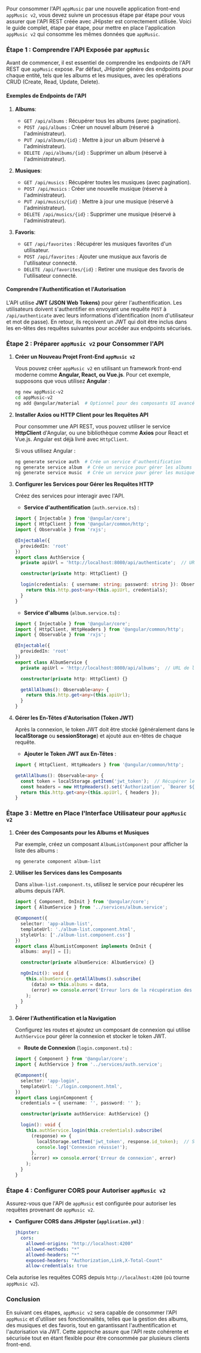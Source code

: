 Pour consommer l'API `appMusic` par une nouvelle application front-end `appMusic v2`, vous devez suivre un processus étape par étape pour vous assurer que l'API REST créée avec JHipster est correctement utilisée. Voici le guide complet, étape par étape, pour mettre en place l'application `appMusic v2` qui consomme les mêmes données que `appMusic`.

### Étape 1 : Comprendre l'API Exposée par `appMusic`

Avant de commencer, il est essentiel de comprendre les endpoints de l'API REST que `appMusic` expose. Par défaut, JHipster génère des endpoints pour chaque entité, tels que les albums et les musiques, avec les opérations CRUD (Create, Read, Update, Delete).

#### Exemples de Endpoints de l'API

1. **Albums**:
   - `GET /api/albums` : Récupérer tous les albums (avec pagination).
   - `POST /api/albums` : Créer un nouvel album (réservé à l'administrateur).
   - `PUT /api/albums/{id}` : Mettre à jour un album (réservé à l'administrateur).
   - `DELETE /api/albums/{id}` : Supprimer un album (réservé à l'administrateur).

2. **Musiques**:
   - `GET /api/musics` : Récupérer toutes les musiques (avec pagination).
   - `POST /api/musics` : Créer une nouvelle musique (réservé à l'administrateur).
   - `PUT /api/musics/{id}` : Mettre à jour une musique (réservé à l'administrateur).
   - `DELETE /api/musics/{id}` : Supprimer une musique (réservé à l'administrateur).

3. **Favoris**:
   - `GET /api/favorites` : Récupérer les musiques favorites d'un utilisateur.
   - `POST /api/favorites` : Ajouter une musique aux favoris de l'utilisateur connecté.
   - `DELETE /api/favorites/{id}` : Retirer une musique des favoris de l'utilisateur connecté.

#### Comprendre l'Authentification et l'Autorisation

L'API utilise **JWT (JSON Web Tokens)** pour gérer l'authentification. Les utilisateurs doivent s'authentifier en envoyant une requête `POST` à `/api/authenticate` avec leurs informations d'identification (nom d'utilisateur et mot de passe). En retour, ils reçoivent un JWT qui doit être inclus dans les en-têtes des requêtes suivantes pour accéder aux endpoints sécurisés.

### Étape 2 : Préparer `appMusic v2` pour Consommer l'API

1. **Créer un Nouveau Projet Front-End `appMusic v2`**

   Vous pouvez créer `appMusic v2` en utilisant un framework front-end moderne comme **Angular, React, ou Vue.js**. Pour cet exemple, supposons que vous utilisez **Angular** :

   ```bash
   ng new appMusic-v2
   cd appMusic-v2
   ng add @angular/material  # Optionnel pour des composants UI avancés
   ```

2. **Installer Axios ou HTTP Client pour les Requêtes API**

   Pour consommer une API REST, vous pouvez utiliser le service **HttpClient** d'Angular, ou une bibliothèque comme **Axios** pour React et Vue.js. Angular est déjà livré avec `HttpClient`.

   Si vous utilisez Angular :
   ```bash
   ng generate service auth  # Crée un service d'authentification
   ng generate service album  # Crée un service pour gérer les albums
   ng generate service music  # Crée un service pour gérer les musiques
   ```

3. **Configurer les Services pour Gérer les Requêtes HTTP**

   Créez des services pour interagir avec l'API.

   - **Service d'authentification** (`auth.service.ts`) :

   ```typescript
   import { Injectable } from '@angular/core';
   import { HttpClient } from '@angular/common/http';
   import { Observable } from 'rxjs';

   @Injectable({
     providedIn: 'root'
   })
   export class AuthService {
     private apiUrl = 'http://localhost:8080/api/authenticate';  // URL de l'API JHipster

     constructor(private http: HttpClient) {}

     login(credentials: { username: string; password: string }): Observable<any> {
       return this.http.post<any>(this.apiUrl, credentials);
     }
   }
   ```

   - **Service d'albums** (`album.service.ts`) :

   ```typescript
   import { Injectable } from '@angular/core';
   import { HttpClient, HttpHeaders } from '@angular/common/http';
   import { Observable } from 'rxjs';

   @Injectable({
     providedIn: 'root'
   })
   export class AlbumService {
     private apiUrl = 'http://localhost:8080/api/albums';  // URL de l'API JHipster

     constructor(private http: HttpClient) {}

     getAllAlbums(): Observable<any> {
       return this.http.get<any>(this.apiUrl);
     }
   }
   ```

4. **Gérer les En-Têtes d'Autorisation (Token JWT)**

   Après la connexion, le token JWT doit être stocké (généralement dans le **localStorage** ou **sessionStorage**) et ajouté aux en-têtes de chaque requête.

   - **Ajouter le Token JWT aux En-Têtes** :

   ```typescript
   import { HttpClient, HttpHeaders } from '@angular/common/http';

   getAllAlbums(): Observable<any> {
     const token = localStorage.getItem('jwt_token');  // Récupérer le token JWT depuis le stockage local
     const headers = new HttpHeaders().set('Authorization', `Bearer ${token}`);
     return this.http.get<any>(this.apiUrl, { headers });
   }
   ```

### Étape 3 : Mettre en Place l'Interface Utilisateur pour `appMusic v2`

1. **Créer des Composants pour les Albums et Musiques**

   Par exemple, créez un composant `AlbumListComponent` pour afficher la liste des albums :

   ```bash
   ng generate component album-list
   ```

2. **Utiliser les Services dans les Composants**

   Dans `album-list.component.ts`, utilisez le service pour récupérer les albums depuis l'API.

   ```typescript
   import { Component, OnInit } from '@angular/core';
   import { AlbumService } from '../services/album.service';

   @Component({
     selector: 'app-album-list',
     templateUrl: './album-list.component.html',
     styleUrls: ['./album-list.component.css']
   })
   export class AlbumListComponent implements OnInit {
     albums: any[] = [];

     constructor(private albumService: AlbumService) {}

     ngOnInit(): void {
       this.albumService.getAllAlbums().subscribe(
         (data) => this.albums = data,
         (error) => console.error('Erreur lors de la récupération des albums', error)
       );
     }
   }
   ```

3. **Gérer l'Authentification et la Navigation**

   Configurez les routes et ajoutez un composant de connexion qui utilise `AuthService` pour gérer la connexion et stocker le token JWT.

   - **Route de Connexion** (`login.component.ts`) :

   ```typescript
   import { Component } from '@angular/core';
   import { AuthService } from '../services/auth.service';

   @Component({
     selector: 'app-login',
     templateUrl: './login.component.html',
   })
   export class LoginComponent {
     credentials = { username: '', password: '' };

     constructor(private authService: AuthService) {}

     login(): void {
       this.authService.login(this.credentials).subscribe(
         (response) => {
           localStorage.setItem('jwt_token', response.id_token);  // Stocker le token JWT
           console.log('Connexion réussie!');
         },
         (error) => console.error('Erreur de connexion', error)
       );
     }
   }
   ```

### Étape 4 : Configurer CORS pour Autoriser `appMusic v2`

Assurez-vous que l'API de `appMusic` est configurée pour autoriser les requêtes provenant de `appMusic v2`.

- **Configurer CORS dans JHipster (`application.yml`)** :

  ```yaml
  jhipster:
    cors:
      allowed-origins: "http://localhost:4200"
      allowed-methods: "*"
      allowed-headers: "*"
      exposed-headers: "Authorization,Link,X-Total-Count"
      allow-credentials: true
  ```

Cela autorise les requêtes CORS depuis `http://localhost:4200` (où tourne `appMusic v2`).

### Conclusion

En suivant ces étapes, `appMusic v2` sera capable de consommer l'API `appMusic` et d'utiliser ses fonctionnalités, telles que la gestion des albums, des musiques et des favoris, tout en garantissant l'authentification et l'autorisation via JWT. Cette approche assure que l'API reste cohérente et sécurisée tout en étant flexible pour être consommée par plusieurs clients front-end.
